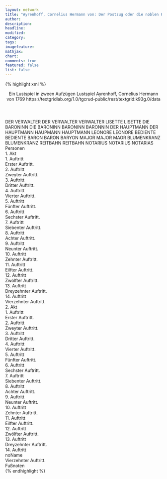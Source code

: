 ```yaml
---
layout: network
title: "Ayrenhoff, Cornelius Hermann von: Der Postzug oder die noblen Passionen (1769)"
author:
description:
headline:
modified:
category:
tags:
imagefeature:
mathjax:
chart:
comments: true
featured: false
list: false
---
```

{% highlight xml %}
<?xml-model href="https://raw.githubusercontent.com/DLiNa/project/master/rules/lina.rnc"?><?xml-model href="https://raw.githubusercontent.com/DLiNa/project/master/rules/lina.sch"?>
<play xmlns="http://lina.digital">
  <header>    
    <title>Der Postzug oder die noblen Passionen</title>
    <subtitle>Ein Lustspiel in zween Aufzügen</subtitle>
    <genretitle>Lustspiel</genretitle>
    <author>Ayrenhoff, Cornelius Hermann von</author>
    <date type="print" when="1769">1769</date>
    <date type="premiere"/>
    <date type="written"/>
    <source>https://textgridlab.org/1.0/tgcrud-public/rest/textgrid:k93g.0/data</source>
  </header>
  <personae>
    <character>
      <name>DER VERWALTER</name>
      <alias xml:id="der_verwalter">
        <name>DER VERWALTER</name>
      </alias>
      <alias xml:id="verwalter">
        <name>VERWALTER</name>
      </alias>
    </character>
    <character>
      <name>LISETTE</name>
      <alias xml:id="lisette">
        <name>LISETTE</name>
      </alias>
    </character>
    <character>
      <name>DIE BARONINN</name>
      <alias xml:id="die_baroninn">
        <name>DIE BARONINN</name>
      </alias>
      <alias xml:id="baroninn">
        <name>BARONINN</name>
      </alias>
      <alias xml:id="baronnin">
        <name>BARONNIN</name>
      </alias>
    </character>
    <character>
      <name>DER HAUPTMANN</name>
      <alias xml:id="der_hauptmann">
        <name>DER HAUPTMANN</name>
      </alias>
      <alias xml:id="haupmann">
        <name>HAUPMANN</name>
      </alias>
      <alias xml:id="hauptmann">
        <name>HAUPTMANN</name>
      </alias>
    </character>
    <character>
      <name>LEONORE</name>
      <alias xml:id="leonore">
        <name>LEONORE</name>
      </alias>
    </character>
    <character>
      <name>BEDIENTE</name>
      <alias xml:id="bediente">
        <name>BEDIENTE</name>
      </alias>
    </character>
    <character>
      <name>BARON</name>
      <alias xml:id="baron">
        <name>BARON</name>
      </alias>
      <alias xml:id="baryon">
        <name>BARYON</name>
      </alias>
    </character>
    <character>
      <name>MAJOR</name>
      <alias xml:id="major">
        <name>MAJOR</name>
      </alias>
      <alias xml:id="maor">
        <name>MAOR</name>
      </alias>
    </character>
    <character>
      <name>BLUMENKRANZ</name>
      <alias xml:id="blumenkranz">
        <name>BLUMENKRANZ</name>
      </alias>
    </character>
    <character>
      <name>REITBAHN</name>
      <alias xml:id="reitbahn">
        <name>REITBAHN</name>
      </alias>
    </character>
    <character>
      <name>NOTARIUS</name>
      <alias xml:id="notarius">
        <name>NOTARIUS</name>
      </alias>
      <alias xml:id="notarias">
        <name>NOTARIAS</name>
      </alias>
    </character>
  </personae>
  <text>
    <div>
      <head>Personen</head>
    </div>
    <div>
      <head>1. Akt</head>
      <div>
        <head>1. Auftritt</head>
        <div>
          <head>Erster Auftritt.</head>
          <sp who="#der_verwalter">
            <amount n="15" unit="speech_acts"/>
            <amount n="321" unit="words"/>
            <amount n="6" unit="lines"/>
            <amount n="1855" unit="chars"/>
          </sp>
          <sp who="#lisette">
            <amount n="15" unit="speech_acts"/>
            <amount n="386" unit="words"/>
            <amount n="7" unit="lines"/>
            <amount n="2074" unit="chars"/>
          </sp>
        </div>
      </div>
      <div>
        <head>2. Auftritt</head>
        <div>
          <head>Zweyter Auftritt.</head>
          <sp who="#die_baroninn">
            <amount n="19" unit="speech_acts"/>
            <amount n="476" unit="words"/>
            <amount n="8" unit="lines"/>
            <amount n="2711" unit="chars"/>
          </sp>
          <sp who="#der_hauptmann">
            <amount n="1" unit="speech_acts"/>
            <amount n="41" unit="words"/>
            <amount n="204" unit="chars"/>
          </sp>
          <sp who="#der_verwalter">
            <amount n="18" unit="speech_acts"/>
            <amount n="196" unit="words"/>
            <amount n="16" unit="lines"/>
            <amount n="1102" unit="chars"/>
          </sp>
        </div>
      </div>
      <div>
        <head>3. Auftritt</head>
        <div>
          <head>Dritter Auftritt.</head>
          <sp who="#die_baroninn">
            <amount n="9" unit="speech_acts"/>
            <amount n="194" unit="words"/>
            <amount n="7" unit="lines"/>
            <amount n="973" unit="chars"/>
          </sp>
          <sp who="#lisette">
            <amount n="7" unit="speech_acts"/>
            <amount n="88" unit="words"/>
            <amount n="6" unit="lines"/>
            <amount n="453" unit="chars"/>
          </sp>
          <sp who="#leonore">
            <amount n="1" unit="speech_acts"/>
            <amount n="11" unit="words"/>
            <amount n="1" unit="lines"/>
            <amount n="48" unit="chars"/>
          </sp>
        </div>
      </div>
      <div>
        <head>4. Auftritt</head>
        <div>
          <head>Vierter Auftritt.</head>
          <sp who="#die_baroninn">
            <amount n="7" unit="speech_acts"/>
            <amount n="244" unit="words"/>
            <amount n="3" unit="lines"/>
            <amount n="1370" unit="chars"/>
          </sp>
          <sp who="#lisette">
            <amount n="6" unit="speech_acts"/>
            <amount n="72" unit="words"/>
            <amount n="5" unit="lines"/>
            <amount n="379" unit="chars"/>
          </sp>
        </div>
      </div>
      <div>
        <head>5. Auftritt</head>
        <div>
          <head>Fünfter Auftritt.</head>
          <sp who="#die_baroninn">
            <amount n="12" unit="speech_acts"/>
            <amount n="329" unit="words"/>
            <amount n="6" unit="lines"/>
            <amount n="1790" unit="chars"/>
          </sp>
          <sp who="#leonore">
            <amount n="11" unit="speech_acts"/>
            <amount n="170" unit="words"/>
            <amount n="8" unit="lines"/>
            <amount n="917" unit="chars"/>
          </sp>
          <sp who="#lisette">
            <amount n="1" unit="speech_acts"/>
            <amount n="7" unit="words"/>
            <amount n="1" unit="lines"/>
            <amount n="29" unit="chars"/>
          </sp>
        </div>
      </div>
      <div>
        <head>6. Auftritt</head>
        <div>
          <head>Sechster Auftritt.</head>
          <sp who="#bediente">
            <amount n="2" unit="speech_acts"/>
            <amount n="29" unit="words"/>
            <amount n="1" unit="lines"/>
            <amount n="199" unit="chars"/>
          </sp>
          <sp who="#baroninn">
            <amount n="2" unit="speech_acts"/>
            <amount n="84" unit="words"/>
            <amount n="1" unit="lines"/>
            <amount n="474" unit="chars"/>
          </sp>
        </div>
      </div>
      <div>
        <head>7. Auftritt</head>
        <div>
          <head>Siebenter Auftritt.</head>
          <sp who="#lisette">
            <amount n="7" unit="speech_acts"/>
            <amount n="161" unit="words"/>
            <amount n="2" unit="lines"/>
            <amount n="878" unit="chars"/>
          </sp>
          <sp who="#leonore">
            <amount n="6" unit="speech_acts"/>
            <amount n="97" unit="words"/>
            <amount n="3" unit="lines"/>
            <amount n="533" unit="chars"/>
          </sp>
        </div>
      </div>
      <div>
        <head>8. Auftritt</head>
        <div>
          <head>Achter Auftritt.</head>
          <sp who="#hauptmann">
            <amount n="12" unit="speech_acts"/>
            <amount n="523" unit="words"/>
            <amount n="4" unit="lines"/>
            <amount n="2946" unit="chars"/>
          </sp>
          <sp who="#leonore">
            <amount n="9" unit="speech_acts"/>
            <amount n="78" unit="words"/>
            <amount n="8" unit="lines"/>
            <amount n="459" unit="chars"/>
          </sp>
          <sp who="#lisette">
            <amount n="2" unit="speech_acts"/>
            <amount n="21" unit="words"/>
            <amount n="2" unit="lines"/>
            <amount n="102" unit="chars"/>
          </sp>
        </div>
      </div>
      <div>
        <head>9. Auftritt</head>
        <div>
          <head>Neunter Auftritt.</head>
          <sp who="#baroninn">
            <amount n="7" unit="speech_acts"/>
            <amount n="105" unit="words"/>
            <amount n="4" unit="lines"/>
            <amount n="600" unit="chars"/>
          </sp>
          <sp who="#hauptmann">
            <amount n="7" unit="speech_acts"/>
            <amount n="124" unit="words"/>
            <amount n="4" unit="lines"/>
            <amount n="690" unit="chars"/>
          </sp>
          <sp who="#lisette">
            <amount n="1" unit="speech_acts"/>
            <amount n="3" unit="words"/>
            <amount n="1" unit="lines"/>
            <amount n="19" unit="chars"/>
          </sp>
        </div>
      </div>
      <div>
        <head>10. Auftritt</head>
        <div>
          <head>Zehnter Auftritt.</head>
          <sp who="#baron">
            <amount n="23" unit="speech_acts"/>
            <amount n="404" unit="words"/>
            <amount n="17" unit="lines"/>
            <amount n="2254" unit="chars"/>
          </sp>
          <sp who="#baroninn">
            <amount n="17" unit="speech_acts"/>
            <amount n="181" unit="words"/>
            <amount n="15" unit="lines"/>
            <amount n="988" unit="chars"/>
          </sp>
          <sp who="#major">
            <amount n="8" unit="speech_acts"/>
            <amount n="106" unit="words"/>
            <amount n="7" unit="lines"/>
            <amount n="551" unit="chars"/>
          </sp>
          <sp who="#leonore">
            <amount n="1" unit="speech_acts"/>
            <amount n="6" unit="words"/>
            <amount n="1" unit="lines"/>
            <amount n="31" unit="chars"/>
          </sp>
          <sp who="#hauptmann">
            <amount n="3" unit="speech_acts"/>
            <amount n="26" unit="words"/>
            <amount n="3" unit="lines"/>
            <amount n="134" unit="chars"/>
          </sp>
        </div>
      </div>
      <div>
        <head>11. Auftritt</head>
        <div>
          <head>Eilfter Auftritt.</head>
          <sp who="#der_verwalter">
            <amount n="1" unit="speech_acts"/>
            <amount n="5" unit="words"/>
            <amount n="1" unit="lines"/>
            <amount n="41" unit="chars"/>
          </sp>
          <sp who="#baroninn">
            <amount n="4" unit="speech_acts"/>
            <amount n="44" unit="words"/>
            <amount n="3" unit="lines"/>
            <amount n="256" unit="chars"/>
          </sp>
          <sp who="#leonore">
            <amount n="1" unit="speech_acts"/>
            <amount n="7" unit="words"/>
            <amount n="1" unit="lines"/>
            <amount n="36" unit="chars"/>
          </sp>
          <sp who="#baron">
            <amount n="3" unit="speech_acts"/>
            <amount n="50" unit="words"/>
            <amount n="2" unit="lines"/>
            <amount n="270" unit="chars"/>
          </sp>
          <sp who="#lisette">
            <amount n="1" unit="speech_acts"/>
            <amount n="7" unit="words"/>
            <amount n="1" unit="lines"/>
            <amount n="35" unit="chars"/>
          </sp>
          <sp who="#hauptmann">
            <amount n="1" unit="speech_acts"/>
            <amount n="23" unit="words"/>
            <amount n="124" unit="chars"/>
          </sp>
          <sp who="#baronnin">
            <amount n="1" unit="speech_acts"/>
            <amount n="10" unit="words"/>
            <amount n="1" unit="lines"/>
            <amount n="61" unit="chars"/>
          </sp>
        </div>
      </div>
      <div>
        <head>12. Auftritt</head>
        <div>
          <head>Zwölfter Auftritt.</head>
          <sp who="#blumenkranz">
            <amount n="39" unit="speech_acts"/>
            <amount n="930" unit="words"/>
            <amount n="24" unit="lines"/>
            <amount n="5263" unit="chars"/>
          </sp>
          <sp who="#baroninn">
            <amount n="28" unit="speech_acts"/>
            <amount n="300" unit="words"/>
            <amount n="26" unit="lines"/>
            <amount n="1646" unit="chars"/>
          </sp>
          <sp who="#baronnin">
            <amount n="1" unit="speech_acts"/>
            <amount n="11" unit="words"/>
            <amount n="1" unit="lines"/>
            <amount n="54" unit="chars"/>
          </sp>
          <sp who="#baron">
            <amount n="10" unit="speech_acts"/>
            <amount n="107" unit="words"/>
            <amount n="9" unit="lines"/>
            <amount n="582" unit="chars"/>
          </sp>
          <sp who="#major">
            <amount n="1" unit="speech_acts"/>
            <amount n="27" unit="words"/>
            <amount n="161" unit="chars"/>
          </sp>
          <sp who="#hauptmann">
            <amount n="7" unit="speech_acts"/>
            <amount n="96" unit="words"/>
            <amount n="5" unit="lines"/>
            <amount n="549" unit="chars"/>
          </sp>
        </div>
      </div>
      <div>
        <head>13. Auftritt</head>
        <div>
          <head>Dreyzehnter Auftritt.</head>
          <sp who="#reitbahn">
            <amount n="21" unit="speech_acts"/>
            <amount n="565" unit="words"/>
            <amount n="8" unit="lines"/>
            <amount n="2993" unit="chars"/>
          </sp>
          <sp who="#baroninn">
            <amount n="8" unit="speech_acts"/>
            <amount n="77" unit="words"/>
            <amount n="7" unit="lines"/>
            <amount n="451" unit="chars"/>
          </sp>
          <sp who="#leonore">
            <amount n="4" unit="speech_acts"/>
            <amount n="37" unit="words"/>
            <amount n="4" unit="lines"/>
            <amount n="193" unit="chars"/>
          </sp>
          <sp who="#baron">
            <amount n="7" unit="speech_acts"/>
            <amount n="166" unit="words"/>
            <amount n="4" unit="lines"/>
            <amount n="939" unit="chars"/>
          </sp>
          <sp who="#major">
            <amount n="3" unit="speech_acts"/>
            <amount n="22" unit="words"/>
            <amount n="3" unit="lines"/>
            <amount n="128" unit="chars"/>
          </sp>
          <sp who="#blumenkranz">
            <amount n="3" unit="speech_acts"/>
            <amount n="36" unit="words"/>
            <amount n="3" unit="lines"/>
            <amount n="194" unit="chars"/>
          </sp>
        </div>
      </div>
      <div>
        <head>14. Auftritt</head>
        <div>
          <head>Vierzehnter Auftritt.</head>
          <sp who="#der_verwalter">
            <amount n="1" unit="speech_acts"/>
            <amount n="6" unit="words"/>
            <amount n="1" unit="lines"/>
            <amount n="31" unit="chars"/>
          </sp>
          <sp who="#baron">
            <amount n="3" unit="speech_acts"/>
            <amount n="43" unit="words"/>
            <amount n="2" unit="lines"/>
            <amount n="238" unit="chars"/>
          </sp>
          <sp who="#reitbahn">
            <amount n="3" unit="speech_acts"/>
            <amount n="34" unit="words"/>
            <amount n="3" unit="lines"/>
            <amount n="195" unit="chars"/>
          </sp>
          <sp who="#baroninn">
            <amount n="2" unit="speech_acts"/>
            <amount n="29" unit="words"/>
            <amount n="2" unit="lines"/>
            <amount n="152" unit="chars"/>
          </sp>
          <sp who="#blumenkranz">
            <amount n="1" unit="speech_acts"/>
            <amount n="9" unit="words"/>
            <amount n="1" unit="lines"/>
            <amount n="43" unit="chars"/>
          </sp>
          <sp who="#hauptmann">
            <amount n="1" unit="speech_acts"/>
            <amount n="12" unit="words"/>
            <amount n="1" unit="lines"/>
            <amount n="72" unit="chars"/>
          </sp>
        </div>
      </div>
    </div>
    <div>
      <head>2. Akt</head>
      <div>
        <head>1. Auftritt</head>
        <div>
          <head>Erster Auftritt.</head>
          <sp who="#verwalter">
            <amount n="17" unit="speech_acts"/>
            <amount n="421" unit="words"/>
            <amount n="5" unit="lines"/>
            <amount n="2427" unit="chars"/>
          </sp>
          <sp who="#lisette">
            <amount n="16" unit="speech_acts"/>
            <amount n="198" unit="words"/>
            <amount n="12" unit="lines"/>
            <amount n="1057" unit="chars"/>
          </sp>
        </div>
      </div>
      <div>
        <head>2. Auftritt</head>
        <div>
          <head>Zweyter Auftritt.</head>
          <sp who="#lisette">
            <amount n="6" unit="speech_acts"/>
            <amount n="80" unit="words"/>
            <amount n="5" unit="lines"/>
            <amount n="469" unit="chars"/>
          </sp>
          <sp who="#notarius">
            <amount n="6" unit="speech_acts"/>
            <amount n="158" unit="words"/>
            <amount n="3" unit="lines"/>
            <amount n="961" unit="chars"/>
          </sp>
        </div>
      </div>
      <div>
        <head>3. Auftritt</head>
        <div>
          <head>Dritter Auftritt.</head>
          <sp who="#reitbahn">
            <amount n="6" unit="speech_acts"/>
            <amount n="79" unit="words"/>
            <amount n="5" unit="lines"/>
            <amount n="454" unit="chars"/>
          </sp>
          <sp who="#lisette">
            <amount n="1" unit="speech_acts"/>
            <amount n="3" unit="words"/>
            <amount n="1" unit="lines"/>
            <amount n="16" unit="chars"/>
          </sp>
          <sp who="#notarius">
            <amount n="5" unit="speech_acts"/>
            <amount n="62" unit="words"/>
            <amount n="4" unit="lines"/>
            <amount n="361" unit="chars"/>
          </sp>
        </div>
      </div>
      <div>
        <head>4. Auftritt</head>
        <div>
          <head>Vierter Auftritt.</head>
          <sp who="#reitbahn">
            <amount n="15" unit="speech_acts"/>
            <amount n="368" unit="words"/>
            <amount n="7" unit="lines"/>
            <amount n="1947" unit="chars"/>
          </sp>
          <sp who="#lisette">
            <amount n="14" unit="speech_acts"/>
            <amount n="264" unit="words"/>
            <amount n="8" unit="lines"/>
            <amount n="1383" unit="chars"/>
          </sp>
        </div>
      </div>
      <div>
        <head>5. Auftritt</head>
        <div>
          <head>Fünfter Auftritt.</head>
          <sp who="#notarius">
            <amount n="2" unit="speech_acts"/>
            <amount n="24" unit="words"/>
            <amount n="2" unit="lines"/>
            <amount n="163" unit="chars"/>
          </sp>
          <sp who="#reitbahn">
            <amount n="2" unit="speech_acts"/>
            <amount n="41" unit="words"/>
            <amount n="1" unit="lines"/>
            <amount n="234" unit="chars"/>
          </sp>
        </div>
      </div>
      <div>
        <head>6. Auftritt</head>
        <div>
          <head>Sechster Auftritt.</head>
        </div>
      </div>
      <div>
        <head>7. Auftritt</head>
        <div>
          <head>Siebenter Auftritt.</head>
          <sp who="#verwalter">
            <amount n="1" unit="speech_acts"/>
            <amount n="17" unit="words"/>
            <amount n="111" unit="chars"/>
          </sp>
          <sp who="#blumenkranz">
            <amount n="10" unit="speech_acts"/>
            <amount n="353" unit="words"/>
            <amount n="2" unit="lines"/>
            <amount n="2019" unit="chars"/>
          </sp>
          <sp who="#hauptmann">
            <amount n="9" unit="speech_acts"/>
            <amount n="150" unit="words"/>
            <amount n="7" unit="lines"/>
            <amount n="813" unit="chars"/>
          </sp>
        </div>
      </div>
      <div>
        <head>8. Auftritt</head>
        <div>
          <head>Achter Auftritt.</head>
          <sp who="#baroninn">
            <amount n="21" unit="speech_acts"/>
            <amount n="272" unit="words"/>
            <amount n="17" unit="lines"/>
            <amount n="1500" unit="chars"/>
          </sp>
          <sp who="#blumenkranz">
            <amount n="22" unit="speech_acts"/>
            <amount n="328" unit="words"/>
            <amount n="15" unit="lines"/>
            <amount n="1828" unit="chars"/>
          </sp>
          <sp who="#baron">
            <amount n="22" unit="speech_acts"/>
            <amount n="400" unit="words"/>
            <amount n="15" unit="lines"/>
            <amount n="2207" unit="chars"/>
          </sp>
          <sp who="#major">
            <amount n="5" unit="speech_acts"/>
            <amount n="47" unit="words"/>
            <amount n="4" unit="lines"/>
            <amount n="282" unit="chars"/>
          </sp>
          <sp who="#hauptmann">
            <amount n="5" unit="speech_acts"/>
            <amount n="73" unit="words"/>
            <amount n="4" unit="lines"/>
            <amount n="382" unit="chars"/>
          </sp>
          <sp who="#leonore">
            <amount n="1" unit="speech_acts"/>
            <amount n="5" unit="words"/>
            <amount n="1" unit="lines"/>
            <amount n="22" unit="chars"/>
          </sp>
          <sp who="#baryon">
            <amount n="1" unit="speech_acts"/>
            <amount n="39" unit="words"/>
            <amount n="223" unit="chars"/>
          </sp>
        </div>
      </div>
      <div>
        <head>9. Auftritt</head>
        <div>
          <head>Neunter Auftritt.</head>
          <sp who="#baron">
            <amount n="13" unit="speech_acts"/>
            <amount n="631" unit="words"/>
            <amount n="3" unit="lines"/>
            <amount n="3313" unit="chars"/>
          </sp>
          <sp who="#major">
            <amount n="11" unit="speech_acts"/>
            <amount n="210" unit="words"/>
            <amount n="7" unit="lines"/>
            <amount n="1161" unit="chars"/>
          </sp>
          <sp who="#maor">
            <amount n="1" unit="speech_acts"/>
            <amount n="13" unit="words"/>
            <amount n="1" unit="lines"/>
            <amount n="97" unit="chars"/>
          </sp>
        </div>
      </div>
      <div>
        <head>10. Auftritt</head>
        <div>
          <head>Zehnter Auftritt.</head>
        </div>
      </div>
      <div>
        <head>11. Auftritt</head>
        <div>
          <head>Eilfter Auftritt.</head>
          <sp who="#reitbahn">
            <amount n="6" unit="speech_acts"/>
            <amount n="112" unit="words"/>
            <amount n="4" unit="lines"/>
            <amount n="618" unit="chars"/>
          </sp>
          <sp who="#lisette">
            <amount n="6" unit="speech_acts"/>
            <amount n="131" unit="words"/>
            <amount n="3" unit="lines"/>
            <amount n="711" unit="chars"/>
          </sp>
          <sp who="#notarius">
            <amount n="1" unit="speech_acts"/>
            <amount n="12" unit="words"/>
            <amount n="1" unit="lines"/>
            <amount n="73" unit="chars"/>
          </sp>
        </div>
      </div>
      <div>
        <head>12. Auftritt</head>
        <div>
          <head>Zwölfter Auftritt.</head>
          <sp who="#reitbahn">
            <amount n="8" unit="speech_acts"/>
            <amount n="152" unit="words"/>
            <amount n="6" unit="lines"/>
            <amount n="870" unit="chars"/>
          </sp>
          <sp who="#notarias">
            <amount n="1" unit="speech_acts"/>
            <amount n="11" unit="words"/>
            <amount n="1" unit="lines"/>
            <amount n="69" unit="chars"/>
          </sp>
          <sp who="#notarius">
            <amount n="7" unit="speech_acts"/>
            <amount n="92" unit="words"/>
            <amount n="5" unit="lines"/>
            <amount n="513" unit="chars"/>
          </sp>
        </div>
      </div>
      <div>
        <head>13. Auftritt</head>
        <div>
          <head>Dreyzehnter Auftritt.</head>
          <sp who="#major">
            <amount n="16" unit="speech_acts"/>
            <amount n="239" unit="words"/>
            <amount n="11" unit="lines"/>
            <amount n="1264" unit="chars"/>
          </sp>
          <sp who="#reitbahn">
            <amount n="20" unit="speech_acts"/>
            <amount n="449" unit="words"/>
            <amount n="11" unit="lines"/>
            <amount n="2399" unit="chars"/>
          </sp>
          <sp who="#hauptmann">
            <amount n="9" unit="speech_acts"/>
            <amount n="152" unit="words"/>
            <amount n="6" unit="lines"/>
            <amount n="775" unit="chars"/>
          </sp>
          <sp who="#notarius">
            <amount n="7" unit="speech_acts"/>
            <amount n="95" unit="words"/>
            <amount n="6" unit="lines"/>
            <amount n="545" unit="chars"/>
          </sp>
          <sp who="#haupmann">
            <amount n="1" unit="speech_acts"/>
            <amount n="19" unit="words"/>
            <amount n="114" unit="chars"/>
          </sp>
        </div>
      </div>
      <div>
        <head>14. Auftritt</head>
        <div>
          <head>noName</head>
          <div>
            <head>Vierzehnter Auftritt.</head>
            <sp who="#baron">
              <amount n="9" unit="speech_acts"/>
              <amount n="312" unit="words"/>
              <amount n="5" unit="lines"/>
              <amount n="1800" unit="chars"/>
            </sp>
            <sp who="#reitbahn">
              <amount n="6" unit="speech_acts"/>
              <amount n="84" unit="words"/>
              <amount n="5" unit="lines"/>
              <amount n="460" unit="chars"/>
            </sp>
            <sp who="#blumenkranz">
              <amount n="8" unit="speech_acts"/>
              <amount n="170" unit="words"/>
              <amount n="4" unit="lines"/>
              <amount n="941" unit="chars"/>
            </sp>
            <sp who="#baroninn">
              <amount n="7" unit="speech_acts"/>
              <amount n="169" unit="words"/>
              <amount n="3" unit="lines"/>
              <amount n="1007" unit="chars"/>
            </sp>
            <sp who="#major">
              <amount n="11" unit="speech_acts"/>
              <amount n="271" unit="words"/>
              <amount n="6" unit="lines"/>
              <amount n="1459" unit="chars"/>
            </sp>
            <sp who="#leonore">
              <amount n="3" unit="speech_acts"/>
              <amount n="52" unit="words"/>
              <amount n="2" unit="lines"/>
              <amount n="265" unit="chars"/>
            </sp>
            <sp who="#hauptmann">
              <amount n="1" unit="speech_acts"/>
              <amount n="9" unit="words"/>
              <amount n="1" unit="lines"/>
              <amount n="40" unit="chars"/>
            </sp>
            <sp who="#notarius">
              <amount n="2" unit="speech_acts"/>
              <amount n="16" unit="words"/>
              <amount n="2" unit="lines"/>
              <amount n="96" unit="chars"/>
            </sp>
          </div>
          <div>
            <head>Fußnoten</head>
          </div>
        </div>
      </div>
    </div>
  </text>
</play>
{% endhighlight %}